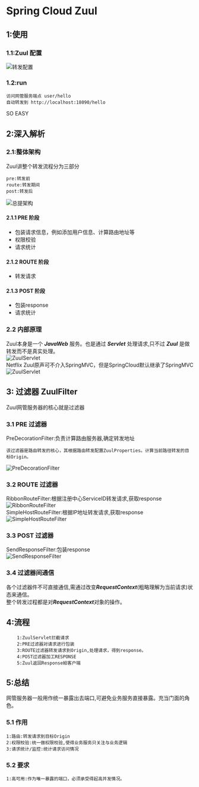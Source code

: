 # Spring Cloud Zuul
## 1:使用
### 1.1:Zuul 配置
![转发配置](https://github.com/MrSummer33/blogs/blob/master/PICTURES/SPRING-CLOUD/ZUUL/route_config.jpeg)
### 1.2:run 
```
访问网管服务端点 user/hello
自动转发到 http://localhost:18090/hello
```
SO EASY

## 2:深入解析
### 2.1:整体架构
Zuul讲整个转发流程分为三部分

```
pre:转发前
route:转发期间
post:转发后
```
![总提架构](https://github.com/MrSummer33/blogs/blob/master/PICTURES/SPRING-CLOUD/ZUUL/总流程.png)
#### 2.1.1 PRE 阶段
* 包装请求信息，例如添加用户信息、计算路由地址等
* 权限校验
* 请求统计

#### 2.1.2 ROUTE 阶段
* 转发请求

#### 2.1.3 POST 阶段
* 包装response
* 请求统计

### 2.2 内部原理
Zuul本身是一个 ***JavaWeb*** 服务。也是通过 ***Servlet*** 处理请求,只不过 ***Zuul*** 是做转发而不是真实处理。
</br>
![ZuulServlet](https://github.com/MrSummer33/blogs/blob/master/PICTURES/SPRING-CLOUD/ZUUL/ZuulServlet.jpeg) 
</br>
Netflix Zuul原声可不介入SpringMVC，但是SpringCloud默认继承了SpringMVC
</br>
![ZuulServlet](https://github.com/MrSummer33/blogs/blob/master/PICTURES/SPRING-CLOUD/ZUUL/Dispatcher入口.jpeg) 

## 3: 过滤器 ZuulFilter
Zuul网管服务器的核心就是过滤器
### 3.1 PRE 过滤器
PreDecorationFilter:负责计算路由服务器,确定转发地址

```
该过滤器是路由转发的核心，其根据路由转发配置ZuulProperties。计算当前路径转发的目标Origin。
```
![PreDecorationFilter](https://github.com/MrSummer33/blogs/blob/master/PICTURES/SPRING-CLOUD/ZUUL/PreDecorationFilter.jpeg)

### 3.2 ROUTE 过滤器
RibbonRouteFilter:根据注册中心ServiceID转发请求,获取response
</br>
![RibbonRouteFilter](https://github.com/MrSummer33/blogs/blob/master/PICTURES/SPRING-CLOUD/ZUUL/RibbonRouteFilter.jpeg) 
</br>
SimpleHostRouteFilter:根据IP地址转发请求,获取response
</br>
![SimpleHostRouteFilter](https://github.com/MrSummer33/blogs/blob/master/PICTURES/SPRING-CLOUD/ZUUL/SimpleHostRouteFilter.jpeg) 

### 3.3 POST 过滤器
SendResponseFilter:包装response
</br>
![SendResponseFilter](https://github.com/MrSummer33/blogs/blob/master/PICTURES/SPRING-CLOUD/ZUUL/SendResponseFilter.jpeg) 

### 3.4 过滤器间通信
各个过滤器件不可直接通信,需通过改变***RequestContext***(粗略理解为当前请求)状态来通信。
</br>
整个转发过程都是对***RequestContext***对象的操作。

## 4:流程
```
	1:ZuulServlet拦截请求
	2:PRE过滤器对请求进行包装
	3:ROUTE过滤器转发请求到Origin,处理请求，得到response。
	4:POST过滤器加工RESPONSE
	5:Zuul返回Response給客户端
```

## 5:总结
网管服务器一般用作统一暴露出去端口,可避免业务服务直接暴露。充当门面的角色。
### 5.1 作用
```
1:路由:转发请求到目标Origin
2:权限校验:统一做权限校验,使得业务服务只关注与业务逻辑
3:请求统计/监控:统计请求访问情况
```
### 5.2 要求
```
1:高可用:作为唯一暴露的端口，必须承受得起高并发情况。
```
